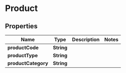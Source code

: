 
# Product

## Properties
Name | Type | Description | Notes
------------ | ------------- | ------------- | -------------
**productCode** | **String** |  | 
**productType** | **String** |  | 
**productCategory** | **String** |  | 



